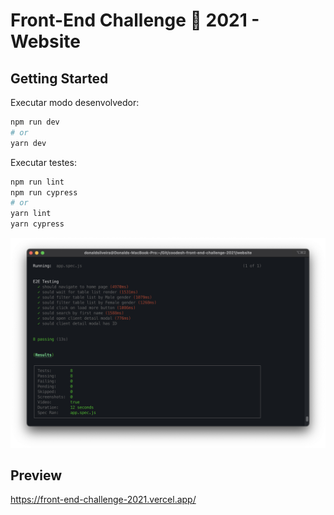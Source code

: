 # Front-End Challenge 🏅 2021 - Website

## Getting Started

Executar modo desenvolvedor:

```bash
npm run dev
# or
yarn dev
```

Executar testes:

```bash
npm run lint
npm run cypress
# or
yarn lint
yarn cypress
```

![Tests](../assets/website-tests.png)

## Preview

https://front-end-challenge-2021.vercel.app/
